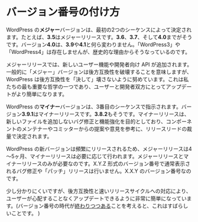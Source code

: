 <!--
# Version Numbering
-->

# バージョン番号の付け方

<!--
A **major** WordPress version is dictated by the first two sequences. For example, **3.5** is a major release. So is **3.6**, **3.7**, all the way up to **4.0**. Version **4.0** is no different than **3.9** and **4.1**. There isn’t a “WordPress 3” or “WordPress 4” – we’re weird like that for historical reasons.
-->

WordPress の**メジャー**バージョンは、最初の2つのシーケンスによって決定されます。たとえば、**3.5**はメジャーリリースです。**3.6**、**3.7**、そして**4.0**までがそうです。バージョン**4.0**は、**3.9**や**4.1**と何ら変わりません。「WordPress3」や「WordPress4」は存在しませんが、歴史的な理由からそうなっているのです。

<!--
Major releases add new user features and developer APIs. Though typically a “major” version means you can break backwards compatibility (and indeed, it normally means that you have), WordPress strives to *never* break backwards compatibility. It’s one of our most important philosophies, and makes updates much easier on users and developers alike.
-->

メジャーリリースでは、新しいユーザー機能や開発者向け API が追加されます。一般的に「メジャー」バージョンは後方互換性を破壊することを意味しますが、WordPress は後方互換性を「決して」壊さないように努めています。これは私たちの最も重要な哲学の一つであり、ユーザーと開発者双方にとってアップデートがより簡単になります。

<!--
A **minor** WordPress version is dictated by the third sequence. Version **3.9.1** is a minor release. So is **3.8.2**. A minor release is intended for bugfixes and enhancements that do not add new deployed files and are at the discretion of the release lead with suggestions/input from component maintainers and committers.
-->

WordPress の**マイナー**バージョンは、3番目のシーケンスで指示されます。バージョン**3.9.1**はマイナーリリースです。**3.8.2**もそうです。マイナーリリースは、新しいファイルを追加しないバグ修正と機能強化を目的としており、コンポーネントのメンテナーやコミッターからの提案や意見を参考に、リリースリードの裁量で決定されます。

<!-- Since new versions of WordPress are released so frequently – we aim for 4-5 months for a major release, and minor releases happen as needed – we only have a need for major and minor releases. We don’t have bug\-fix or “patch” releases you normally see with an X.Y.Z-style version number. Rather, we have an X.X.Y version number. -->

WordPress の新バージョンは頻繁にリリースされるため、メジャーリリースは4～5ヶ月、マイナーリリースは必要に応じて行われます。メジャーリリースとマイナーリリースのみが必要なのです。X.Y.Z 形式のバージョン番号で通常表示されるバグ修正や「パッチ」リリースは行いません。X.X.Y のバージョン番号なのです。

<!--
While it’s a bit confusing, our commitments to backwards compatibility and fast release cycles make it very easy for users to be able to update without worrying. (Which is great, considering the days of the version number [are numbered](http://www.codinghorror.com/blog/2011/05/the-infinite-version.html)…)
-->

少し分かりにくいですが、後方互換性と速いリリースサイクルへの対応により、ユーザーが心配することなくアップデートできるように非常に簡単になっています。(バージョン番号の時代が[終わりつつある]((http://www.codinghorror.com/blog/2011/05/the-infinite-version.html))ことを考えると、これはすばらしいことです。
)
